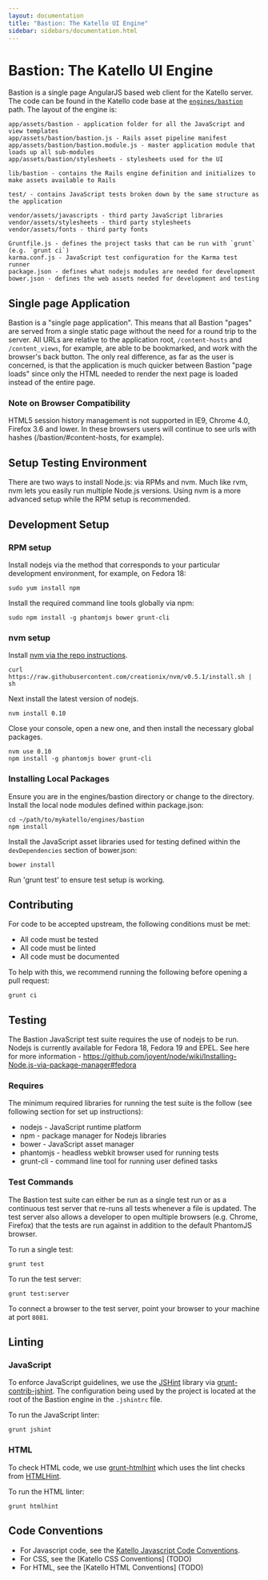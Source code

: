 ```yaml
---
layout: documentation
title: "Bastion: The Katello UI Engine"
sidebar: sidebars/documentation.html
---
```


# Bastion: The Katello UI Engine

Bastion is a single page AngularJS based web client for the Katello server. The code can be found in the Katello code base at the [`engines/bastion`](https://github.com/katello/katello/tree/master/engines/bastion) path. The layout of the engine is:

    app/assets/bastion - application folder for all the JavaScript and view templates
    app/assets/bastion/bastion.js - Rails asset pipeline manifest
    app/assets/bastion/bastion.module.js - master application module that loads up all sub-modules
    app/assets/bastion/stylesheets - stylesheets used for the UI

    lib/bastion - contains the Rails engine definition and initializes to make assets available to Rails

    test/ - contains JavaScript tests broken down by the same structure as the application

    vendor/assets/javascripts - third party JavaScript libraries
    vendor/assets/stylesheets - third party stylesheets
    vendor/assets/fonts - third party fonts

    Gruntfile.js - defines the project tasks that can be run with `grunt` (e.g. `grunt ci`)
    karma.conf.js - JavaScript test configuration for the Karma test runner
    package.json - defines what nodejs modules are needed for development
    bower.json - defines the web assets needed for development and testing

## Single page Application

Bastion is a "single page application".  This means that all Bastion "pages" are served from a single static page without the need for a round trip to the server.
All URLs are relative to the application root, `/content-hosts` and `/content_views`, for example, are able to be bookmarked, and work with the browser's back button.
The only real difference, as far as the user is concerned, is that the application is much quicker between Bastion "page loads" since only the HTML needed to render the next page is loaded instead of the entire page.

### Note on Browser Compatibility

HTML5 session history management is not supported in IE9, Chrome 4.0, Firefox 3.6 and lower.  In these browsers users will continue to see urls with hashes (/bastion/#content-hosts, for example).

## Setup Testing Environment ####

There are two ways to install Node.js: via RPMs and nvm. Much like rvm, nvm lets you easily run multiple Node.js versions. Using nvm is a more advanced setup while the RPM setup is recommended.

## Development Setup

### RPM setup

Install nodejs via the method that corresponds to your particular development environment, for example, on Fedora 18:

    sudo yum install npm

Install the required command line tools globally via npm:

    sudo npm install -g phantomjs bower grunt-cli

### nvm setup

Install [nvm via the repo instructions](https://github.com/creationix/nvm#installscript).

    curl https://raw.githubusercontent.com/creationix/nvm/v0.5.1/install.sh | sh

Next install the latest version of nodejs.

    nvm install 0.10

Close your console, open a new one, and then install the necessary global packages.

    nvm use 0.10
    npm install -g phantomjs bower grunt-cli


### Installing Local Packages

Ensure you are in the engines/bastion directory or change to the directory.
Install the local node modules defined within package.json:

    cd ~/path/to/mykatello/engines/bastion
    npm install

Install the JavaScript asset libraries used for testing defined within the `devDependencies` section of bower.json:

    bower install

Run 'grunt test' to ensure test setup is working.

## Contributing

For code to be accepted upstream, the following conditions must be met:

* All code must be tested
* All code must be linted
* All code must be documented

To help with this, we recommend running the following before opening a pull request:

    grunt ci

## Testing

The Bastion JavaScript test suite requires the use of nodejs to be run. Nodejs is currently available for Fedora 18, Fedora 19 and EPEL. See here for more information - https://github.com/joyent/node/wiki/Installing-Node.js-via-package-manager#fedora

### Requires

The minimum required libraries for running the test suite is the follow (see following section for set up instructions):

* nodejs - JavaScript runtime platform
* npm - package manager for Nodejs libraries
* bower - JavaScript asset manager
* phantomjs - headless webkit browser used for running tests
* grunt-cli - command line tool for running user defined tasks

### Test Commands

The Bastion test suite can either be run as a single test run or as a continuous test server that re-runs all tests whenever a file is updated. The test server also allows a developer to open multiple browsers (e.g. Chrome, Firefox) that the tests are run against in addition to the default PhantomJS browser.

To run a single test:

    grunt test

To run the test server:

    grunt test:server

To connect a browser to the test server, point your browser to your machine at port `8081`.

## Linting

### JavaScript

To enforce JavaScript guidelines, we use the [JSHint](http://jshint.com/) library via [grunt-contrib-jshint](https://github.com/gruntjs/grunt-contrib-jshint). The configuration being used by the project is located at the root of the Bastion engine in the `.jshintrc` file.

To run the JavaScript linter:

    grunt jshint

### HTML

To check HTML code, we use [grunt-htmlhint](https://github.com/yaniswang/grunt-htmlhint) which uses the lint checks from [HTMLHint](http://htmlhint.com/).

To run the HTML linter:

    grunt htmlhint

## Code Conventions

 * For Javascript code, see the [Katello Javascript Code Conventions](/docs/developer_guide/style/javascript.html).
 * For CSS, see the [Katello CSS Conventions] (TODO)
 * For HTML, see the [Katello HTML Conventions] (TODO)

